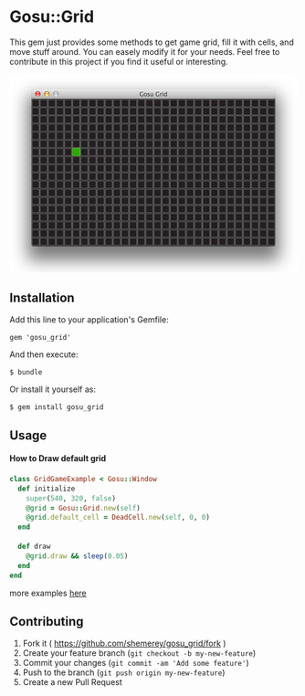 # Gosu::Grid

This gem just provides some methods to get game grid, fill it with cells, and
move stuff around. You can easely modify it for your needs. Feel free to
contribute in this project if you find it useful or interesting.

![](https://raw.githubusercontent.com/shemerey/gosu_grid/master/assets/gosu_grid_example.png)

## Installation

Add this line to your application's Gemfile:

    gem 'gosu_grid'

And then execute:

    $ bundle

Or install it yourself as:

    $ gem install gosu_grid

## Usage

#### How to Draw default grid

```ruby
class GridGameExample < Gosu::Window
  def initialize
    super(540, 320, false)
    @grid = Gosu::Grid.new(self)
    @grid.default_cell = DeadCell.new(self, 0, 0)
  end

  def draw
    @grid.draw && sleep(0.05)
  end
end
```

more examples [here](example)

## Contributing

1. Fork it ( https://github.com/shemerey/gosu_grid/fork )
2. Create your feature branch (`git checkout -b my-new-feature`)
3. Commit your changes (`git commit -am 'Add some feature'`)
4. Push to the branch (`git push origin my-new-feature`)
5. Create a new Pull Request
